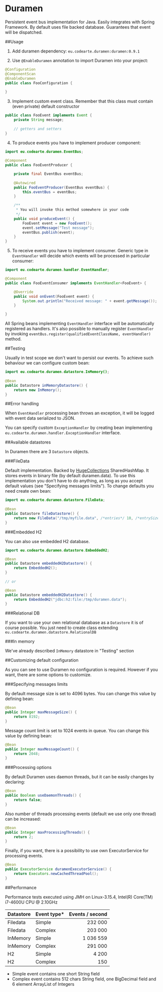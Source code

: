 Duramen
=======

Persistent event bus implementation for Java. Easily integrates with Spring Framework. By default uses file backed database. Guarantees that event will be dispatched.

##Usage

1) Add duramen dependency:
  `eu.codearte.duramen:duramen:0.9.1`

2) Use ```@EnableDuramen``` annotation to import Duramen into your project:
```java
@Configuration
@ComponentScan
@EnableDuramen
public class FooConfiguration {
 
}
```

3) Implement custom event class. Remember that this class must contain (even private) default constructor
```java
public class FooEvent implements Event {
	private String message;
 
	// getters and setters
}
```

4) To produce events you have to implement producer component:
```java
import eu.codearte.duramen.EventBus;
 
@Component
public class FooEventProducer {

	private final EventBus eventBus;
  
	@Autowired
	public FooEventProducer(EventBus eventBus) {
		this.eventBus = eventBus;
	}

	/** 
	 * You will invoke this method somewhere in your code
	 */
	public void produceEvent() {
		FooEvent event = new FooEvent();
		event.setMessage("Test message");
		eventBus.publish(event);
	}
}
```

5) To receive events you have to implement consumer. Generic type in ```EventHandler``` will decide which events will be processed in particular consumer:
```java
import eu.codearte.duramen.handler.EventHandler;

@Component
public class FooEventConsumer implements EventHandler<FooEvent> {

	@Override
	public void onEvent(FooEvent event) {
		System.out.println("Received message: " + event.getMessage());
	}

}
```

All Spring beans implementing ```EventHandler``` interface will be automatically registered as handlers. It's also possible to manually register ```EventHandler``` by invoking ```eventBus.register(qualifiedEventClassName, eventHandler)``` method.

##Testing

Usually in test scope we don't want to persist our events. To achieve such behaviour we can configure custom bean:
```java
import eu.codearte.duramen.datastore.InMemory();
 
@Bean
public Datastore inMemoryDatastore() {
	return new InMemory();
}
```

##Error handling

When ```EventHandler``` processing bean throws an exception, it will be logged with event data serialized to JSON.

You can specify custom ```ExceptionHandler``` by creating bean implementing ```eu.codearte.duramen.handler.ExceptionHandler``` interface.

##Available datastores

In Duramen there are 3 ```Datastore``` objects.

###FileData

Default implementation. Backed by [HugeCollections](https://github.com/OpenHFT/HugeCollections) SharedHashMap. It stores events in binary file (by default duramen.data).
To use this implementation you don't have to do anything, as long as you accept default values (see "Specifying messages limits").
To change defaults you need create own bean:

```java
import eu.codearte.duramen.datastore.FileData;
 
@Bean
public Datastore fileDatastore() {
	return new FileData("/tmp/myfile.data", /*entries*/ 10, /*entrySize*/, 8192);
}
```

###Embedded H2

You can also use embedded H2 database.

```java
import eu.codearte.duramen.datastore.EmbeddedH2;

@Bean
public Datastore embeddedH2Datastore() {
	return EmbeddedH2();
}
 
// or

@Bean
public Datastore embeddedH2Datastore() {
	return EmbeddedH2("jdbc:h2:file:/tmp/duramen.data");
}
```

###Relational DB

If you want to use your own relational database as a ```Datastore``` it is of course possible. 
You just need to create class extending ```eu.codearte.duramen.datastore.RelationalDB```

###In memory

We've already described ```InMemory``` datastore in "Testing" section

##Customizing default configuration

As you can see to use Duramen no configuration is required. However if you want, there are some options to customize.

###Specifying messages limits

By default message size is set to 4096 bytes. You can change this value by defining bean:

```java
@Bean
public Integer maxMessageSize() {
	return 8192;
}
```

Message count limit is set to 1024 events in queue. You can change this value by defining bean:

```java
@Bean
public Integer maxMessageCount() {
	return 2048;
}
```

###Processing options

By default Duramen uses daemon threads, but it can be easily changes by declaring:

```java
@Bean
public Boolean useDaemonThreads() {
	return false;
}
```

Also number of threads processing events (default we use only one thread) can be increased:

```java
@Bean
public Integer maxProcessingThreads() {
	return 2;
}
```

Finally, if you want, there is a possibility to use own ExecutorService for processing events.
```java
@Bean
public ExecutorService duramenExecutorService() {
	return Executors.newCachedThreadPool();
}
```

##Performance

Performance tests executed using JMH on Linux-3.15.4, Intel(R) Core(TM) i7-4600U CPU @ 2.10GHz

| Datastore | Event type* | Events / second |
| --------- |-------------| ---------------:|
| Filedata  | Simple      |         232 000 |
| Filedata  | Complex     |         203 000 |
| InMemory  | Simple      |       1 036 559 |
| InMemory  | Complex     |         291 000 |
| H2        | Simple      |           4 200 |
| H2        | Complex     |             150 |

- Simple event contains one short String field
- Complex event contains 512 chars String field, one BigDecimal field and 6 element ArrayList of Integers
